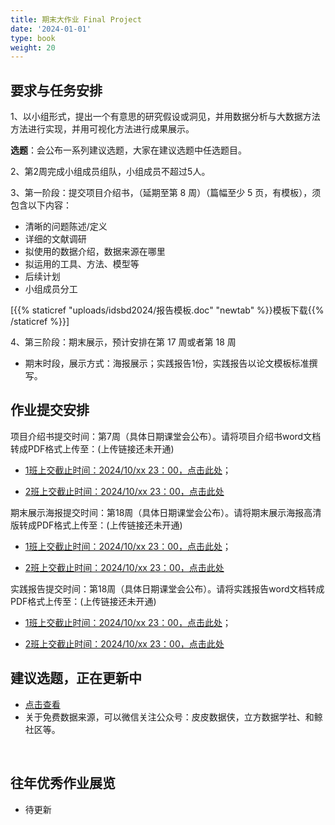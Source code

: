 ```yaml
---
title: 期末大作业 Final Project
date: '2024-01-01'
type: book
weight: 20
---
```


##  要求与任务安排

1、以小组形式，提出一个有意思的研究假设或洞见，并用数据分析与大数据方法方法进行实现，并用可视化方法进行成果展示。

**选题**：会公布一系列建议选题，大家在建议选题中任选题目。

2、第2周完成小组成员组队，小组成员不超过5人。

3、第一阶段：提交项目介绍书，（延期至第 8 周）（篇幅至少 5 页，有模板），须包含以下内容：

- 清晰的问题陈述/定义
- 详细的文献调研
- 拟使用的数据介绍，数据来源在哪里
- 拟运用的工具、方法、模型等
- 后续计划
- 小组成员分工


[{{% staticref "uploads/idsbd2024/报告模板.doc" "newtab" %}}模板下载{{% /staticref %}}]


4、第三阶段：期末展示，预计安排在第 17 周或者第 18 周

- 期末时段，展示方式：海报展示；实践报告1份，实践报告以论文模板标准撰写。

## 作业提交安排

项目介绍书提交时间：第7周（具体日期课堂会公布）。请将项目介绍书word文档转成PDF格式上传至：(上传链接还未开通)

- [1班上交截止时间：2024/10/xx 23：00，点击此处]()；

- [2班上交截止时间：2024/10/xx 23：00，点击此处]()

期末展示海报提交时间：第18周（具体日期课堂会公布）。请将期末展示海报高清版转成PDF格式上传至：(上传链接还未开通)

- [1班上交截止时间：2024/10/xx 23：00，点击此处]()；

- [2班上交截止时间：2024/10/xx 23：00，点击此处]()

实践报告提交时间：第18周（具体日期课堂会公布）。请将实践报告word文档转成PDF格式上传至：(上传链接还未开通)

- [1班上交截止时间：2024/10/xx 23：00，点击此处]()；

- [2班上交截止时间：2024/10/xx 23：00，点击此处]()

## 建议选题，正在更新中

- [点击查看](https://boatneck-opinion-574.notion.site/2024-63906470f0a64e658e25168d25a1f503) 
- 关于免费数据来源，可以微信关注公众号：皮皮数据侠，立方数据学社、和鲸社区等。

&nbsp;


## 往年优秀作业展览

- 待更新

&nbsp;